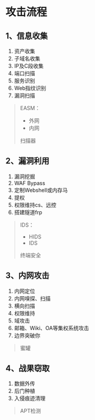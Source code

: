 # 攻击流程

## 1、信息收集

1. 资产收集
2. 子域名收集
3. IP及C段收集
4. 端口扫描
5. 服务识别
6. Web指纹识别
7. 漏洞扫描

> EASM：
>
> - 外网
> - 内网
>
> 扫描器

## 2、漏洞利用

1. 漏洞挖掘
2. WAF Bypass
3. 定制Webshell或内存马
4. 提权
5. 权限维持cs、远控
6. 搭建隧道frp

> IDS：
>
> - HIDS
> - IDS
>
> 终端安全

## 3、内网攻击

1. 内网定位
2. 内网嗅探、扫描
3. 横向扫描
4. 权限维持
5. 域攻击
6. 邮箱、Wiki、OA等集权系统攻击
7. 边界突破你

> 蜜罐

## 4、战果窃取

1. 数据外传
2. 后门种植
3. 入侵痕迹清理

> APT检测
